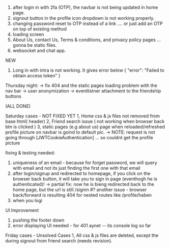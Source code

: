 1. after login in with 2fa (OTP), the navbar is not being updated in home page.
2. signout button in the profile icon dropdown is not working properly.
3. changing password reset to OTP instead of a link .... or just add an OTP on top of existing method
4. loading screen
5. About Us, contact Us, Terms & conditions, and privacy policy pages ... gonna be static files.
6. websocket and chat app.


NEW
1. Long in with intra is not working. It gives error below
{
  "error": "Failed to obtain access token"
}


Thursday night:
-> fix 404 and the static pages loading problem with the nav bar
-> user anonymization
-> eventlistner attachment to the friendship buttons

(ALL DONE)



Saturday cases - NOT FIXED YET
1, Home css & js files not removed from base html( header)
2, Friend search issue ( not working when browser back btn is clicked )
3, static pages (e.g about us) page when reloaded/refreshed profile picture on navbar is goind to default pic.
  -> NOTE: request is not going through [JWTCookieAuthentication] ... so couldnt get the profile picture




fixing & testing needed:
1. uniqueness of an email - because for forget password, we will query with email and not its just finding the first one with that email
2. after login/signup and redirected to homepage, if you click on the browser back button, it will take you to sign in page (eventhogh he is authenticated)!
  -> partial fix: now he is bieng redirected back to the home page, but the url is still /signin
  #? another issue - browser back/forward is resulting 404 for nested routes like /profile/haben
3. when you logi







UI Improvement
1. pushing the footer down
2. error displaying UI needed - for 401 aynet -- its console log so far



Friday cases - Unsolved Cases
1, All css & js files are deleted, except the during signout from friend search (needs revision).
